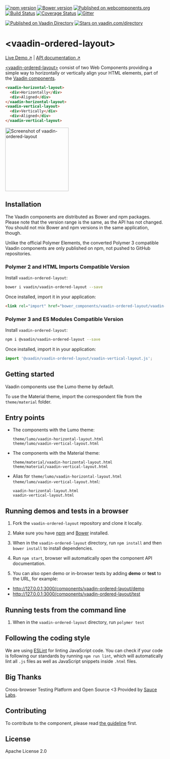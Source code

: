 [![npm version](https://badgen.net/npm/v/@vaadin/vaadin-ordered-layout)](https://www.npmjs.com/package/@vaadin/vaadin-ordered-layout)
[![Bower version](https://badgen.net/github/release/vaadin/vaadin-ordered-layout)](https://github.com/vaadin/vaadin-ordered-layout/releases)
[![Published on webcomponents.org](https://img.shields.io/badge/webcomponents.org-published-blue.svg)](https://www.webcomponents.org/element/vaadin/vaadin-ordered-layout)
[![Build Status](https://travis-ci.org/vaadin/vaadin-ordered-layout.svg?branch=master)](https://travis-ci.org/vaadin/vaadin-ordered-layout)
[![Coverage Status](https://coveralls.io/repos/github/vaadin/vaadin-ordered-layout/badge.svg?branch=master)](https://coveralls.io/github/vaadin/vaadin-ordered-layout?branch=master)
[![Gitter](https://badges.gitter.im/Join%20Chat.svg)](https://gitter.im/vaadin/web-components?utm_source=badge&utm_medium=badge&utm_campaign=pr-badge)

[![Published on Vaadin  Directory](https://img.shields.io/badge/Vaadin%20Directory-published-00b4f0.svg)](https://vaadin.com/directory/component/vaadinvaadin-ordered-layout)
[![Stars on vaadin.com/directory](https://img.shields.io/vaadin-directory/star/vaadinvaadin-ordered-layout.svg)](https://vaadin.com/directory/component/vaadinvaadin-ordered-layout)

# &lt;vaadin-ordered-layout&gt;

[Live Demo ↗](https://vaadin.com/components/vaadin-ordered-layout/html-examples)
|
[API documentation ↗](https://vaadin.com/components/vaadin-ordered-layout/html-api)

[&lt;vaadin-ordered-layout&gt;](https://vaadin.com/components/vaadin-ordered-layout) consist of two Web Components
providing a simple way to horizontally or vertically align your HTML elements, part of
the [Vaadin components](https://vaadin.com/components).

<!--
```
<custom-element-demo>
  <template>
    <script src="../webcomponentsjs/webcomponents-lite.js"></script>
    <link rel="import" href="vaadin-horizontal-layout.html">
    <link rel="import" href="vaadin-vertical-layout.html">
    <next-code-block></next-code-block>
  </template>
</custom-element-demo>
```
-->

```html
<vaadin-horizontal-layout>
  <div>Horizontally</div>
  <div>Aligned</div>
</vaadin-horizontal-layout>
<vaadin-vertical-layout>
  <div>Vertically</div>
  <div>Aligned</div>
</vaadin-vertical-layout>
```

[<img src="https://raw.githubusercontent.com/vaadin/vaadin-ordered-layout/master/screenshot.png" width="200" alt="Screenshot of vaadin-ordered-layout">](https://vaadin.com/components/vaadin-ordered-layout)

## Installation

The Vaadin components are distributed as Bower and npm packages. Please note that the version range is the same, as the
API has not changed. You should not mix Bower and npm versions in the same application, though.

Unlike the official Polymer Elements, the converted Polymer 3 compatible Vaadin components are only published on npm,
not pushed to GitHub repositories.

### Polymer 2 and HTML Imports Compatible Version

Install `vaadin-ordered-layout`:

```sh
bower i vaadin/vaadin-ordered-layout --save
```

Once installed, import it in your application:

```html
<link rel="import" href="bower_components/vaadin-ordered-layout/vaadin-vertical-layout.html">
```

### Polymer 3 and ES Modules Compatible Version

Install `vaadin-ordered-layout`:

```sh
npm i @vaadin/vaadin-ordered-layout --save
```

Once installed, import it in your application:

```js
import '@vaadin/vaadin-ordered-layout/vaadin-vertical-layout.js';
```

## Getting started

Vaadin components use the Lumo theme by default.

To use the Material theme, import the correspondent file from the `theme/material` folder.

## Entry points

- The components with the Lumo theme:

  `theme/lumo/vaadin-horizontal-layout.html`  
  `theme/lumo/vaadin-vertical-layout.html`

- The components with the Material theme:

  `theme/material/vaadin-horizontal-layout.html`  
  `theme/material/vaadin-vertical-layout.html`

- Alias for `theme/lumo/vaadin-horizontal-layout.html`  
  `theme/lumo/vaadin-vertical-layout.html`:

  `vaadin-horizontal-layout.html`  
  `vaadin-vertical-layout.html`

## Running demos and tests in a browser

1. Fork the `vaadin-ordered-layout` repository and clone it locally.

1. Make sure you have [npm](https://www.npmjs.com/) and [Bower](https://bower.io) installed.

1. When in the `vaadin-ordered-layout` directory, run `npm install` and then `bower install` to install dependencies.

1. Run `npm start`, browser will automatically open the component API documentation.

1. You can also open demo or in-browser tests by adding **demo** or **test** to the URL, for example:

- http://127.0.0.1:3000/components/vaadin-ordered-layout/demo
- http://127.0.0.1:3000/components/vaadin-ordered-layout/test

## Running tests from the command line

1. When in the `vaadin-ordered-layout` directory, run `polymer test`

## Following the coding style

We are using [ESLint](http://eslint.org/) for linting JavaScript code. You can check if your code is following our
standards by running `npm run lint`, which will automatically lint all `.js` files as well as JavaScript snippets
inside `.html` files.

## Big Thanks

Cross-browser Testing Platform and Open Source <3 Provided by [Sauce Labs](https://saucelabs.com).

## Contributing

To contribute to the component, please
read [the guideline](https://github.com/vaadin/vaadin-core/blob/master/CONTRIBUTING.md) first.

## License

Apache License 2.0
